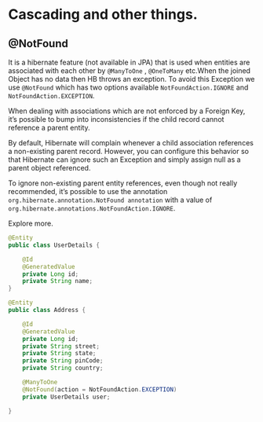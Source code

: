 # Cascading and other things.

## **@NotFound**

It is a hibernate feature (not available in JPA) that is used when entities are associated with each other by `@ManyToOne` , `@OneToMany` etc.When the joined Object has no data then HB throws an exception. To avoid this Exception we use `@NotFound` which has two options available `NotFoundAction.IGNORE` and `NotFoundAction.EXCEPTION`.

When dealing with associations which are not enforced by a Foreign Key, it’s possible to bump into inconsistencies if the child record cannot reference a parent entity.

By default, Hibernate will complain whenever a child association references a non-existing parent record. However, you can configure this behavior so that Hibernate can ignore such an Exception and simply assign null as a parent object referenced.

To ignore non-existing parent entity references, even though not really recommended, it’s possible to use the annotation `org.hibernate.annotation.NotFound annotation` with a value of `org.hibernate.annotations.NotFoundAction.IGNORE`.

Explore more.

```java
@Entity
public class UserDetails {

    @Id
    @GeneratedValue
    private Long id;
    private String name;
}

@Entity
public class Address {

    @Id
    @GeneratedValue
    private Long id;
    private String street;
    private String state;
    private String pinCode;
    private String country;

    @ManyToOne
    @NotFound(action = NotFoundAction.EXCEPTION)
    private UserDetails user;

}
```
